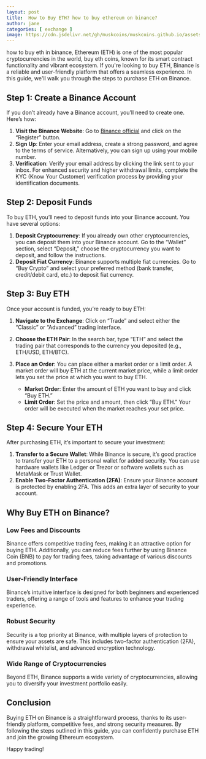 ```yaml
---
layout: post
title:  How to Buy ETH? how to buy ethereum on binance?
author: jane
categories: [ exchange ]
image: https://cdn.jsdelivr.net/gh/muskcoins/muskcoins.github.io/assets/images/bnb-register.webp
---
```

how to buy eth in binance, Ethereum (ETH) is one of the most popular cryptocurrencies in the world, buy eth coins, known for its smart contract functionality and vibrant ecosystem. If you're looking to buy ETH, Binance is a reliable and user-friendly platform that offers a seamless experience. In this guide, we'll walk you through the steps to purchase ETH on Binance.

## Step 1: Create a Binance Account

If you don’t already have a Binance account, you’ll need to create one. Here’s how:

1. **Visit the Binance Website**: Go to [Binance official](/302.html?target=https://accounts.binance.com/register?ref=betrys) and click on the “Register” button.
2. **Sign Up**: Enter your email address, create a strong password, and agree to the terms of service. Alternatively, you can sign up using your mobile number.
3. **Verification**: Verify your email address by clicking the link sent to your inbox. For enhanced security and higher withdrawal limits, complete the KYC (Know Your Customer) verification process by providing your identification documents.

## Step 2: Deposit Funds

To buy ETH, you’ll need to deposit funds into your Binance account. You have several options:

1. **Deposit Cryptocurrency**: If you already own other cryptocurrencies, you can deposit them into your Binance account. Go to the “Wallet” section, select “Deposit,” choose the cryptocurrency you want to deposit, and follow the instructions.
2. **Deposit Fiat Currency**: Binance supports multiple fiat currencies. Go to “Buy Crypto” and select your preferred method (bank transfer, credit/debit card, etc.) to deposit fiat currency.

## Step 3: Buy ETH

Once your account is funded, you’re ready to buy ETH:

1. **Navigate to the Exchange**: Click on “Trade” and select either the “Classic” or “Advanced” trading interface.
2. **Choose the ETH Pair**: In the search bar, type “ETH” and select the trading pair that corresponds to the currency you deposited (e.g., ETH/USD, ETH/BTC).
3. **Place an Order**: You can place either a market order or a limit order. A market order will buy ETH at the current market price, while a limit order lets you set the price at which you want to buy ETH.

    - **Market Order**: Enter the amount of ETH you want to buy and click “Buy ETH.”
    - **Limit Order**: Set the price and amount, then click “Buy ETH.” Your order will be executed when the market reaches your set price.

## Step 4: Secure Your ETH

After purchasing ETH, it’s important to secure your investment:

1. **Transfer to a Secure Wallet**: While Binance is secure, it’s good practice to transfer your ETH to a personal wallet for added security. You can use hardware wallets like Ledger or Trezor or software wallets such as MetaMask or Trust Wallet.
2. **Enable Two-Factor Authentication (2FA)**: Ensure your Binance account is protected by enabling 2FA. This adds an extra layer of security to your account.

## Why Buy ETH on Binance?

### Low Fees and Discounts

Binance offers competitive trading fees, making it an attractive option for buying ETH. Additionally, you can reduce fees further by using Binance Coin (BNB) to pay for trading fees, taking advantage of various discounts and promotions.

### User-Friendly Interface

Binance’s intuitive interface is designed for both beginners and experienced traders, offering a range of tools and features to enhance your trading experience.

### Robust Security

Security is a top priority at Binance, with multiple layers of protection to ensure your assets are safe. This includes two-factor authentication (2FA), withdrawal whitelist, and advanced encryption technology.

### Wide Range of Cryptocurrencies

Beyond ETH, Binance supports a wide variety of cryptocurrencies, allowing you to diversify your investment portfolio easily.

## Conclusion

Buying ETH on Binance is a straightforward process, thanks to its user-friendly platform, competitive fees, and strong security measures. By following the steps outlined in this guide, you can confidently purchase ETH and join the growing Ethereum ecosystem.

Happy trading!